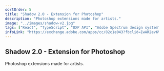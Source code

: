 ```yaml
---
sortOrder: 5
title: "Shadow 2.0 - Extension for Photoshop"
description: "Photoshop extensions made for artists."
image: "../images/shadow-v2.jpg"
tags: ["React", "TypeScript", "UXP API", "Adobe Spectrum design system"]
infoLink: "https://exchange.adobe.com/apps/cc/02c1e043?fbclid=IwAR2ev6VYN0W9zFskhw7Ixf3tfoUqe_5dvDAGvfJYKR2X9nhFW6LZ_T9y188"
---
```


## Shadow 2.0 - Extension for Photoshop

Photoshop extensions made for artists.
